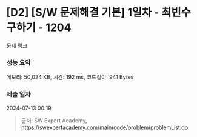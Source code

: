 # [D2] [S/W 문제해결 기본] 1일차 - 최빈수 구하기 - 1204 

[문제 링크](https://swexpertacademy.com/main/code/problem/problemDetail.do?contestProbId=AV13zo1KAAACFAYh) 

### 성능 요약

메모리: 50,024 KB, 시간: 192 ms, 코드길이: 941 Bytes

### 제출 일자

2024-07-13 00:19



> 출처: SW Expert Academy, https://swexpertacademy.com/main/code/problem/problemList.do
